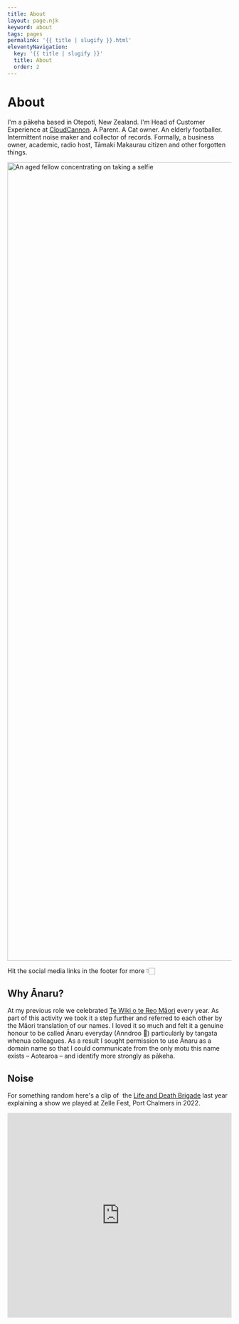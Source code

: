 ```yaml
---
title: About
layout: page.njk
keyword: about
tags: pages
permalink: '{{ title | slugify }}.html'
eleventyNavigation:
  key: '{{ title | slugify }}'
  title: About
  order: 2
---
```

# About

I'm a pākeha based in Otepoti, New Zealand. I'm Head of Customer Experience at <a target="_blank" rel="noopener" href="https://cloudcannon.com">CloudCannon</a>. A Parent. A Cat owner. An elderly footballer. Intermittent noise maker and collector of records. Formally, a business owner, academic, radio host, Tāmaki Makaurau citizen and other forgotten things.

<img src="/img/me-sideon.PNG" width="2346" height="1795" alt="An aged fellow concentrating on taking a selfie" title="It me." />

Hit the social media links in the footer for more 👇🏻

## Why Ānaru?

At my previous role we celebrated&nbsp;<a target="_blank" rel="noopener" href="https://www.reomaori.co.nz/te-wiki-o-te-reo-maori-2022">Te Wiki o te Reo Māori</a> every year. As part of this activity we took it a step further and referred to each other by the Māori translation of our names. I loved it so much and felt it a genuine honour to be called Ānaru everyday (Anndroo 😬) particularly by tangata whenua colleagues. As a result I sought permission to use Ānaru as a domain name so that I could communicate from the only motu this name exists – Aotearoa – and identify more strongly as pākeha.

## Noise

For something random here's a clip of&nbsp; the <a target="_blank" rel="noopener" href="https://www.facebook.com/lifeanddeathbrigadenz">Life and Death Brigade</a>&nbsp;last year explaining a show we played at Zelle Fest, Port Chalmers in 2022.

<iframe width="100%" height="460" src="https://www.youtube.com/embed/4-oQencpvfI" title="Life and Death Brigade" frameborder="0" allow="accelerometer; autoplay; clipboard-write; encrypted-media; gyroscope; picture-in-picture; web-share" allowfullscreen=""></iframe>